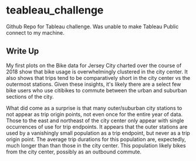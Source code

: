 # teableau_challenge
Github Repo for Tableau challenge. Was unable to make Tableau Public connect to my machine.

## Write Up

My first plots on the Bike data for Jersey City charted over the course of 2018 show that bike usage is overwhelmingly clustered in the city center. It also shows that trips tend to be comparatively short in the city center vs the outermost stations. Given these insights, it's likely there are a select few bike users who use citibikes to commute between the urban and suburban sections of the city.

What did come as a surprise is that many outer/suburban city stations to not appear as trip origin points, not even once for the entire year of data. Those to the east and northeast of the city center only appear with single occurrences of use for trip endpoints. It appears that the outer stations are used by a vanishingly small population as a trip endpoint, but never as a trip origin point. The average trip durations for this population are, expectedly, much longer than than those in the city center. This population likely bikes from the city center, possibly as an outbound commute.


